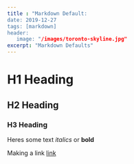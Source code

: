 ```yaml
---
title : "Markdown Default:
date: 2019-12-27
tags: [markdown]
header:
   image: "/images/toronto-skyline.jpg"
excerpt: "Markdown Defaults"
---
```


# H1 Heading
## H2 Heading
### H3 Heading

Heres some text *italics* or **bold**

Making a link [link](https://github.com/vincent-terpstra/pool)
